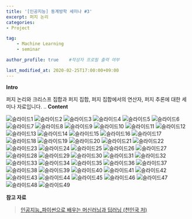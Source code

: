 ```yaml
---
title: '[인공지능] 동계방학 세미나 #3' 
excerpt: 퍼지 논리
categories:
- Project

tag:
    - Machine Learning
    - seminar

author_profile: true    #작성자 프로필 출력 여부

last_modified_at: 2020-02-25T17:00:00+09:00
---
```


__Intro__

퍼지 논리와 크리스프 집합과 퍼지 집합, 퍼지 집합에서의 연산자, 퍼지 추론에 대한 세미나 자료입니다.
..
__Content__

![슬라이드1](https://user-images.githubusercontent.com/47733530/75225821-ad53ba80-57ee-11ea-91d9-07961446b2c0.PNG)
![슬라이드2](https://user-images.githubusercontent.com/47733530/75225822-af1d7e00-57ee-11ea-99d3-f8edc0351328.PNG)
![슬라이드3](https://user-images.githubusercontent.com/47733530/75225824-af1d7e00-57ee-11ea-8c6b-b84d34d2709a.PNG)
![슬라이드4](https://user-images.githubusercontent.com/47733530/75225833-b17fd800-57ee-11ea-8885-c0939dd927a4.PNG)
![슬라이드5](https://user-images.githubusercontent.com/47733530/75225834-b2186e80-57ee-11ea-9a56-d3ff4c9794bd.PNG)
![슬라이드6](https://user-images.githubusercontent.com/47733530/75225836-b2b10500-57ee-11ea-8814-6e02cf0e4b85.PNG)
![슬라이드7](https://user-images.githubusercontent.com/47733530/75225838-b3499b80-57ee-11ea-8878-fcb59498f93b.PNG)
![슬라이드8](https://user-images.githubusercontent.com/47733530/75225840-b3e23200-57ee-11ea-9c37-0c8275392f86.PNG)
![슬라이드9](https://user-images.githubusercontent.com/47733530/75225841-b3e23200-57ee-11ea-8286-ec1468111eba.PNG)
![슬라이드10](https://user-images.githubusercontent.com/47733530/75225843-b47ac880-57ee-11ea-9a3d-4b688b79aeda.PNG)
![슬라이드11](https://user-images.githubusercontent.com/47733530/75225844-b47ac880-57ee-11ea-9b53-a1494342adff.PNG)
![슬라이드12](https://user-images.githubusercontent.com/47733530/75225848-b5135f00-57ee-11ea-816c-2d7050d2bf13.PNG)
![슬라이드13](https://user-images.githubusercontent.com/47733530/75225851-b6448c00-57ee-11ea-8c0c-a81c72a5471a.PNG)
![슬라이드14](https://user-images.githubusercontent.com/47733530/75225853-b6448c00-57ee-11ea-853a-2eaa799c46ae.PNG)
![슬라이드15](https://user-images.githubusercontent.com/47733530/75225860-b8a6e600-57ee-11ea-9942-60b41ef07465.PNG)
![슬라이드16](https://user-images.githubusercontent.com/47733530/75225862-b93f7c80-57ee-11ea-8527-171bd31a566b.PNG)
![슬라이드17](https://user-images.githubusercontent.com/47733530/75225863-b93f7c80-57ee-11ea-8aaf-0526366cb99e.PNG)
![슬라이드18](https://user-images.githubusercontent.com/47733530/75225865-b9d81300-57ee-11ea-8fda-69a827a9272c.PNG)
![슬라이드19](https://user-images.githubusercontent.com/47733530/75225866-ba70a980-57ee-11ea-9099-039715ef6447.PNG)
![슬라이드20](https://user-images.githubusercontent.com/47733530/75225868-ba70a980-57ee-11ea-9654-c771d17dc6f1.PNG)
![슬라이드21](https://user-images.githubusercontent.com/47733530/75225870-bb094000-57ee-11ea-9b62-cf1624e434a8.PNG)
![슬라이드22](https://user-images.githubusercontent.com/47733530/75225872-bb094000-57ee-11ea-82e4-2333fe588066.PNG)
![슬라이드23](https://user-images.githubusercontent.com/47733530/75225884-c2304e00-57ee-11ea-8659-ec395810f2c7.PNG)
![슬라이드24](https://user-images.githubusercontent.com/47733530/75225886-c2c8e480-57ee-11ea-9db9-b2ce0993a55f.PNG)
![슬라이드25](https://user-images.githubusercontent.com/47733530/75225889-c3617b00-57ee-11ea-8464-a2f0b6d3655c.PNG)
![슬라이드26](https://user-images.githubusercontent.com/47733530/75225893-c492a800-57ee-11ea-9409-8aee9c17d27c.PNG)
![슬라이드27](https://user-images.githubusercontent.com/47733530/75225899-c52b3e80-57ee-11ea-9714-a0714183593a.PNG)
![슬라이드28](https://user-images.githubusercontent.com/47733530/75225902-c5c3d500-57ee-11ea-966f-5a4ff45fdd85.PNG)
![슬라이드29](https://user-images.githubusercontent.com/47733530/75225904-c65c6b80-57ee-11ea-8dae-466f10d18f0f.PNG)
![슬라이드30](https://user-images.githubusercontent.com/47733530/75225907-c78d9880-57ee-11ea-9a97-fb499a44732e.PNG)
![슬라이드31](https://user-images.githubusercontent.com/47733530/75225911-c8bec580-57ee-11ea-9a9e-c42f7cc2f66b.PNG)
![슬라이드32](https://user-images.githubusercontent.com/47733530/75225912-c9575c00-57ee-11ea-9258-414a6939058d.PNG)
![슬라이드33](https://user-images.githubusercontent.com/47733530/75225913-c9eff280-57ee-11ea-986e-5f83b53c6cd4.PNG)
![슬라이드34](https://user-images.githubusercontent.com/47733530/75225924-d1170080-57ee-11ea-8b20-660e8dc4060d.PNG)
![슬라이드35](https://user-images.githubusercontent.com/47733530/75225928-d1170080-57ee-11ea-9166-cf47e30df1b1.PNG)
![슬라이드36](https://user-images.githubusercontent.com/47733530/75225929-d1af9700-57ee-11ea-9643-eb754a57fb3b.PNG)
![슬라이드37](https://user-images.githubusercontent.com/47733530/75225932-d2482d80-57ee-11ea-9534-adfa08d5270d.PNG)
![슬라이드38](https://user-images.githubusercontent.com/47733530/75225935-d2482d80-57ee-11ea-873e-7a641af06bea.PNG)
![슬라이드39](https://user-images.githubusercontent.com/47733530/75225937-d2e0c400-57ee-11ea-8db2-8c1203a5e255.PNG)
![슬라이드40](https://user-images.githubusercontent.com/47733530/75225939-d3795a80-57ee-11ea-94f1-eaf093992363.PNG)
![슬라이드41](https://user-images.githubusercontent.com/47733530/75225940-d411f100-57ee-11ea-9176-54e407d640af.PNG)
![슬라이드42](https://user-images.githubusercontent.com/47733530/75225943-d411f100-57ee-11ea-897d-0aadb70f7bf6.PNG)
![슬라이드43](https://user-images.githubusercontent.com/47733530/75225945-d5431e00-57ee-11ea-8062-c5cb2c0c19d5.PNG)
![슬라이드44](https://user-images.githubusercontent.com/47733530/75225948-d5dbb480-57ee-11ea-847c-a74f4176e9b5.PNG)
![슬라이드45](https://user-images.githubusercontent.com/47733530/75225950-d6744b00-57ee-11ea-8d80-42ceab3a9b6b.PNG)
![슬라이드46](https://user-images.githubusercontent.com/47733530/75225951-d6744b00-57ee-11ea-9f7d-7bdc42f59857.PNG)
![슬라이드47](https://user-images.githubusercontent.com/47733530/75225953-d70ce180-57ee-11ea-99d2-150272ce0a3e.PNG)
![슬라이드48](https://user-images.githubusercontent.com/47733530/75225954-d7a57800-57ee-11ea-8ee0-9b3f27aff875.PNG)
![슬라이드49](https://user-images.githubusercontent.com/47733530/75225955-d7a57800-57ee-11ea-85e5-652f6f24f398.PNG)

__참고 자료__
> [인공지능_파이썬으로 배우는 머신러닝과 딥러닝 (천인국 저)](http://www.yes24.com/Product/Goods/87663844)
